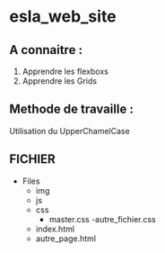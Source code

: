 # esla_web_site

## A connaitre :
1. Apprendre les flexboxs
2. Apprendre les Grids

## Methode de travaille :
Utilisation du UpperChamelCase

## FICHIER

- Files
  - img
  - js
  - css
    - master.css
    -autre_fichier.css
  - index.html
  - autre_page.html
